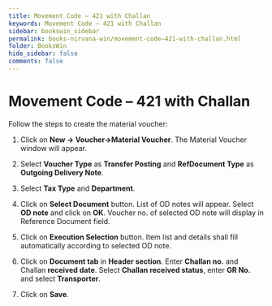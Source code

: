 ```yaml
---
title: Movement Code – 421 with Challan
keywords: Movement Code – 421 with Challan
sidebar: bookswin_sidebar
permalink: books-nirvana-win/movement-code–421-with-challan.html
folder: BooksWin
hide_sidebar: false
comments: false
---
```


# Movement Code – 421 with Challan



Follow the steps to create the material voucher:

1.  Click on **New -> Voucher->Material Voucher**. The Material Voucher window will appear.

2.  Select **Voucher Type** as **Transfer Posting** and **RefDocument Type** as **Outgoing Delivery Note**.

3.  Select **Tax Type** and **Department**.

4.  Click on **Select Document** button.  List of OD notes will appear. Select **OD note** and click on **OK**. Voucher no. of selected OD note will display in Reference Document field.

5.  Click on **Execution Selection** button. Item list and details shall fill automatically according to selected OD note.

6.  Click on **Document tab** in **Header section**. Enter **Challan no.** and Challan **received date**. Select **Challan received status**, enter **GR No.** and select **Transporter**.

7.  Click on **Save**.
